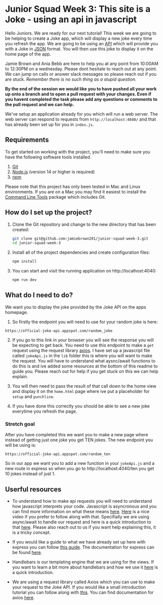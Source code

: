 # Junior Squad Week 3: This site is a Joke - using an api in javascript

Hello Juniors. We are ready for our next tutorial! This week we are going to be helping to create a Joke app, which will display a new joke every time you refresh the app. We are going to be using an [API](https://www.freecodecamp.org/news/what-is-an-api-in-english-please-b880a3214a82/) which will provide you with a Joke in [JSON]() format. You will then use this joke to display it on the home page of the app.

Jamie Brown and Ania Bebb are here to help you at any point from 10:00AM to 12:30PM on a wednesday. Please dont hesitate to reach out at any point. We can jump on calls or answer slack messages so please reach out if you are stuck. _Remember there is no such thing as a stupid question._

**By the end of the session we would like you to have pushed all your work up onto a branch and to open a pull request with your changes. Even if you havent completed the task please add any questions or comments to the pull request and we can help.**

We've setup an application already for you which will run a web server. The web server can respond to requests from `http://localhost:4040/` and that has already been set up for you in `index.js`.

## Requirements

To get started on working with the project, you'll need to make sure you have the following software tools installed.

1. [Git](https://git-scm.com/)
2. [Node.js](https://nodejs.org/en/) (version 14 or higher is required)
3. [npm](http://npmjs.com/)

Please note that this project has only been tested in Mac and Linux environments. If you are on a Mac you may find it easiest to install the [Command Line Tools](https://developer.apple.com/download/more/) package which includes Git.

## How do I set up the project?

1. Clone the Git repository and change to the new directory that has been created:

   ```bash
   git clone git@github.com:jamiebrown201/junior-squad-week-3.git
   cd junior-squad-week-3
   ```

2. Install all of the project dependencies and create configuration files:

   ```bash
   npm install
   ```

3. You can start and visit the running application on http://localhost:4040:

   ```bash
   npm run dev
   ```

## What do I need to do?

We want you to display the joke provided by the Joke API on the apps homepage.

1. So firstly the endpoint you will need to use for your random joke is here:

```
https://official-joke-api.appspot.com/random_joke
```

2. If you go to this link in your browser you will see the response you will be expecting to get back. You need to use this endpoint to make a `get` request using the request library [axios](https://github.com/axios/axios). I have set up a javascript file called `jokeApi.js` in the `lib` folder this is where you will want to make the request. You will have to understand what aysnc/await functions to do this is and ive added some resources at the bottom of this readme to guide you. Please reach out for help if you get stuck on this we can help explain.

3. You will then need to pass the result of that call down to the home view and display it on the `home.html` page where ive put a placeholder for `setup` and `punchline`.

4. If you have done this correctly you should be able to see a new joke everytime you refresh the page.

### Stretch goal

After you have completed this we want you to make a new page where instead of getting just one joke you get TEN jokes. The new endpoint you will be using is:

```
https://official-joke-api.appspot.com/random_ten
```

So in our app we want you to add a new function in your `jokeApi.js` and a new route in express so when you go to http://localhost:4040/ten you get 10 jokes instead of just 1.

## Userful resources

- To understand how to make api requests you will need to understand how javascript interprets your code. Javascript is asyncronous and you can find more information on what these means [here](https://blog.logrocket.com/understanding-asynchronous-javascript/). [Here](https://www.youtube.com/watch?v=PoRJizFvM7s) is a nice video if you prefer to follow along with that. Specifially we are using async/await to handle our request and here is a quick introduction to that [here](https://javascript.info/async-await). Please also reach out to us if you want help explaining this, it is a tricky concept.

- If you would like a guide to what we have already set up here with express you can follow [this guide](https://expressjs.com/en/starter/installing.html). The documentation for express can be found [here](http://expressjs.com/en/api.html).

- Handlebars is our templating engine that we are using for the views. If you want to learn a bit more about handlebars and how we use it [here](https://handlebarsjs.com/guide/#what-is-handlebars) is a quick introduction.

- We are using a request library called Axios which you can use to make your request to the Joke API. If you would like a small introduction tutorial you can follow along with [this](https://flaviocopes.com/axios/). You can find documentation for axios [here](https://github.com/axios/axios).
